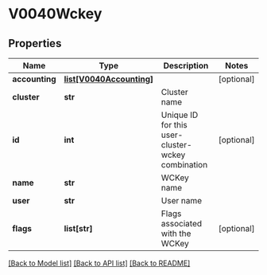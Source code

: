 # V0040Wckey

## Properties
Name | Type | Description | Notes
------------ | ------------- | ------------- | -------------
**accounting** | [**list[V0040Accounting]**](V0040Accounting.md) |  | [optional] 
**cluster** | **str** | Cluster name | 
**id** | **int** | Unique ID for this user-cluster-wckey combination | [optional] 
**name** | **str** | WCKey name | 
**user** | **str** | User name | 
**flags** | **list[str]** | Flags associated with the WCKey | [optional] 

[[Back to Model list]](../README.md#documentation-for-models) [[Back to API list]](../README.md#documentation-for-api-endpoints) [[Back to README]](../README.md)


